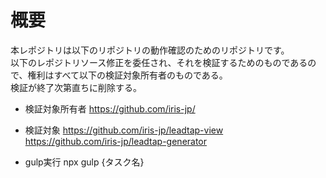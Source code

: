 # 概要
本レポジトリは以下のリポジトリの動作確認のためのリポジトリです。<br/>
以下のレポジトリソース修正を委任され、それを検証するためのものであるので、権利はすべて以下の検証対象所有者のものである。<br/>
検証が終了次第直ちに削除する。<br/>

- 検証対象所有者
https://github.com/iris-jp/

- 検証対象
https://github.com/iris-jp/leadtap-view<br/>
https://github.com/iris-jp/leadtap-generator<br/>

- gulp実行
npx gulp {タスク名}